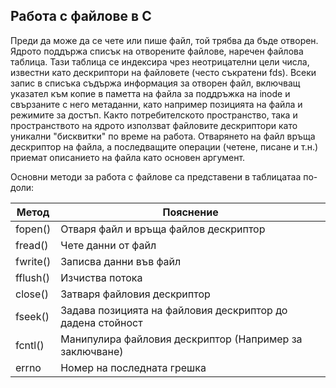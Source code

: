 ## Работа с файлове в C

Преди да може да се чете или пише файл, той трябва да бъде отворен. Ядрото поддържа списък на отворените файлове, наречен файлова таблица. Тази таблица се индексира чрез неотрицателни цели числа, известни като дескриптори на файловете (често съкратени fds). Всеки запис в списъка съдържа информация за отворен файл, включващ указател към копие в паметта на файла за поддръжка на inode и свързаните с него метаданни, като например позицията на файла и режимите за достъп. Както потребителското пространство, така и пространството на ядрото използват файловите дескриптори като уникални "бисквитки" по време на работа. Отварянето на файл връща дескриптор на файла, а последващите операции (четене, писане и т.н.) приемат описанието на файла като основен аргумент.

Основни методи за работа с файлове са представени в таблицатаа по-доли:

| Метод    | Пояснение                                                  |
| -------- | ---------------------------------------------------------- |
| fopen()  | Отваря файл и връща файлов дескриптор                      |
| fread()  | Чете данни от файл                                         |
| fwrite() | Записва данни във файл                                     |
| fflush() | Изчиства потока                                            |
| close()  | Затваря файловия дескриптор                                |
| fseek()  | Задава позицията на файловия дескриптор до дадена стойност |
| fcntl()  | Манипулира файловия дескриптор (Например за заключване)    |
| errno    | Номер на последната грешка                                 |
